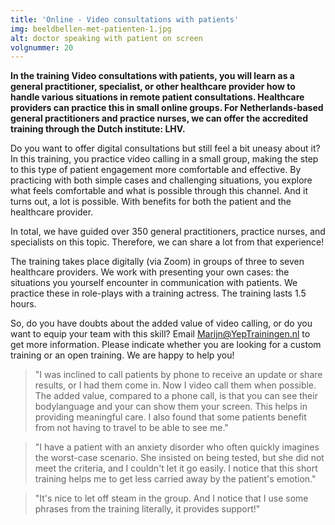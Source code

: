 ```yaml
---
title: 'Online - Video consultations with patients'
img: beeldbellen-met-patienten-1.jpg
alt: doctor speaking with patient on screen
volgnummer: 20
---
```


**In the training Video consultations with patients, you will learn as a general practitioner, specialist, or other healthcare provider how to handle various situations in remote patient consultations. Healthcare providers can practice this in small online groups. For Netherlands-based general practitioners and practice nurses, we can offer the accredited training through the Dutch institute: LHV.**

Do you want to offer digital consultations but still feel a bit uneasy about it? In this training, you practice video calling in a small group, making the step to this type of patient engagement more comfortable and effective. By practicing with both simple cases and challenging situations, you explore what feels comfortable and what is possible through this channel. And it turns out, a lot is possible. With benefits for both the patient and the healthcare provider.

In total, we have guided over 350 general practitioners, practice nurses, and specialists on this topic. Therefore, we can share a lot from that experience!

The training takes place digitally (via Zoom) in groups of three to seven healthcare providers. We work with presenting your own cases: the situations you yourself encounter in communication with patients. We practice these in role-plays with a training actress. The training lasts 1.5 hours.

So, do you have doubts about the added value of video calling, or do you want to equip your team with this skill? Email [Marijn@YepTrainingen.nl](mailto:Marijn@YepTrainingen.nl) to get more information. Please indicate whether you are looking for a custom training or an open training. We are happy to help you!

> "I was inclined to call patients by phone to receive an update or share results, or I had them come in. Now I video call them when possible. The added value, compared to a phone call, is that you can see their bodylanguage and your can show them your screen. This helps in providing meaningful care. I also found that some patients benefit from not having to travel to be able to see me."

> "I have a patient with an anxiety disorder who often quickly imagines the worst-case scenario. She insisted on being tested, but she did not meet the criteria, and I couldn't let it go easily. I notice that this short training helps me to get less carried away by the patient's emotion."

> "It's nice to let off steam in the group. And I notice that I use some phrases from the training literally, it provides support!"
